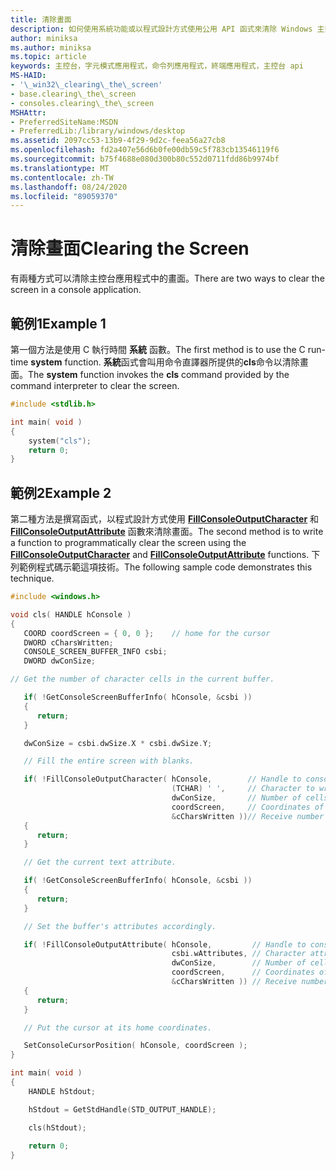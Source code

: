 ```yaml
---
title: 清除畫面
description: 如何使用系統功能或以程式設計方式使用公用 API 函式來清除 Windows 主控台的畫面。
author: miniksa
ms.author: miniksa
ms.topic: article
keywords: 主控台，字元模式應用程式，命令列應用程式，終端應用程式，主控台 api
MS-HAID:
- '\_win32\_clearing\_the\_screen'
- base.clearing\_the\_screen
- consoles.clearing\_the\_screen
MSHAttr:
- PreferredSiteName:MSDN
- PreferredLib:/library/windows/desktop
ms.assetid: 2097cc53-13b9-4f29-9d2c-feea56a27cb8
ms.openlocfilehash: fd2a407e56d6b0fe00db59c5f783cb13546119f6
ms.sourcegitcommit: b75f4688e080d300b80c552d0711fdd86b9974bf
ms.translationtype: MT
ms.contentlocale: zh-TW
ms.lasthandoff: 08/24/2020
ms.locfileid: "89059370"
---
```

# <a name="clearing-the-screen"></a><span data-ttu-id="04c06-104">清除畫面</span><span class="sxs-lookup"><span data-stu-id="04c06-104">Clearing the Screen</span></span>


<span data-ttu-id="04c06-105">有兩種方式可以清除主控台應用程式中的畫面。</span><span class="sxs-lookup"><span data-stu-id="04c06-105">There are two ways to clear the screen in a console application.</span></span>

## <a name="span-idexample_1spanspan-idexample_1spanspan-idexample_1spanexample-1"></a><span data-ttu-id="04c06-106"><span id="Example_1"></span><span id="example_1"></span><span id="EXAMPLE_1"></span>範例1</span><span class="sxs-lookup"><span data-stu-id="04c06-106"><span id="Example_1"></span><span id="example_1"></span><span id="EXAMPLE_1"></span>Example 1</span></span>


<span data-ttu-id="04c06-107">第一個方法是使用 C 執行時間 **系統** 函數。</span><span class="sxs-lookup"><span data-stu-id="04c06-107">The first method is to use the C run-time **system** function.</span></span> <span data-ttu-id="04c06-108">**系統**函式會叫用命令直譯器所提供的**cls**命令以清除畫面。</span><span class="sxs-lookup"><span data-stu-id="04c06-108">The **system** function invokes the **cls** command provided by the command interpreter to clear the screen.</span></span>

```C
#include <stdlib.h>

int main( void )
{
    system("cls");
    return 0;
}
```

## <a name="span-idexample_2spanspan-idexample_2spanspan-idexample_2spanexample-2"></a><span data-ttu-id="04c06-109"><span id="Example_2"></span><span id="example_2"></span><span id="EXAMPLE_2"></span>範例2</span><span class="sxs-lookup"><span data-stu-id="04c06-109"><span id="Example_2"></span><span id="example_2"></span><span id="EXAMPLE_2"></span>Example 2</span></span>


<span data-ttu-id="04c06-110">第二種方法是撰寫函式，以程式設計方式使用 [**FillConsoleOutputCharacter**](fillconsoleoutputcharacter.md) 和 [**FillConsoleOutputAttribute**](fillconsoleoutputattribute.md) 函數來清除畫面。</span><span class="sxs-lookup"><span data-stu-id="04c06-110">The second method is to write a function to programmatically clear the screen using the [**FillConsoleOutputCharacter**](fillconsoleoutputcharacter.md) and [**FillConsoleOutputAttribute**](fillconsoleoutputattribute.md) functions.</span></span> <span data-ttu-id="04c06-111">下列範例程式碼示範這項技術。</span><span class="sxs-lookup"><span data-stu-id="04c06-111">The following sample code demonstrates this technique.</span></span>

```C
#include <windows.h>

void cls( HANDLE hConsole )
{
   COORD coordScreen = { 0, 0 };    // home for the cursor 
   DWORD cCharsWritten;
   CONSOLE_SCREEN_BUFFER_INFO csbi; 
   DWORD dwConSize;

// Get the number of character cells in the current buffer. 

   if( !GetConsoleScreenBufferInfo( hConsole, &csbi ))
   {
      return;
   }

   dwConSize = csbi.dwSize.X * csbi.dwSize.Y;

   // Fill the entire screen with blanks.

   if( !FillConsoleOutputCharacter( hConsole,        // Handle to console screen buffer 
                                    (TCHAR) ' ',     // Character to write to the buffer
                                    dwConSize,       // Number of cells to write 
                                    coordScreen,     // Coordinates of first cell 
                                    &cCharsWritten ))// Receive number of characters written
   {
      return;
   }

   // Get the current text attribute.

   if( !GetConsoleScreenBufferInfo( hConsole, &csbi ))
   {
      return;
   }

   // Set the buffer's attributes accordingly.

   if( !FillConsoleOutputAttribute( hConsole,         // Handle to console screen buffer 
                                    csbi.wAttributes, // Character attributes to use
                                    dwConSize,        // Number of cells to set attribute 
                                    coordScreen,      // Coordinates of first cell 
                                    &cCharsWritten )) // Receive number of characters written
   {
      return;
   }

   // Put the cursor at its home coordinates.

   SetConsoleCursorPosition( hConsole, coordScreen );
}

int main( void )
{
    HANDLE hStdout;

    hStdout = GetStdHandle(STD_OUTPUT_HANDLE);

    cls(hStdout);
    
    return 0;
}
```

 

 




